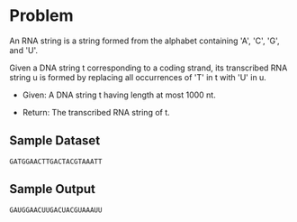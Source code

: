 # Problem

An RNA string is a string formed from the alphabet containing 'A', 'C', 'G', and 'U'.

Given a DNA string t corresponding to a coding strand, its transcribed RNA string u is formed by replacing all occurrences of 'T' in t with 'U' in u.

* Given: A DNA string t having length at most 1000 nt.

* Return: The transcribed RNA string of t.

## Sample Dataset

```console
GATGGAACTTGACTACGTAAATT
```

## Sample Output

```console
GAUGGAACUUGACUACGUAAAUU
```
